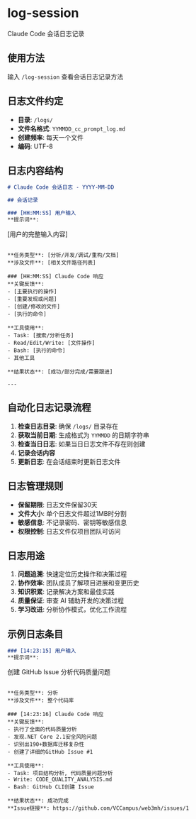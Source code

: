 # log-session

Claude Code 会话日志记录

## 使用方法
输入 `/log-session` 查看会话日志记录方法

## 日志文件约定
- **目录**: `/logs/`
- **文件名格式**: `YYMMDD_cc_prompt_log.md`
- **创建频率**: 每天一个文件
- **编码**: UTF-8

## 日志内容结构
```markdown
# Claude Code 会话日志 - YYYY-MM-DD

## 会话记录

### [HH:MM:SS] 用户输入
**提示词**:
```
[用户的完整输入内容]
```

**任务类型**: [分析/开发/调试/重构/文档]
**涉及文件**: [相关文件路径列表]

### [HH:MM:SS] Claude Code 响应
**关键反馈**:
- [主要执行的操作]
- [重要发现或问题]
- [创建/修改的文件]
- [执行的命令]

**工具使用**:
- Task: [搜索/分析任务]
- Read/Edit/Write: [文件操作]
- Bash: [执行的命令]
- 其他工具

**结果状态**: [成功/部分完成/需要跟进]

---
```

## 自动化日志记录流程
1. **检查日志目录**: 确保 `/logs/` 目录存在
2. **获取当前日期**: 生成格式为 `YYMMDD` 的日期字符串
3. **检查当日日志**: 如果当日日志文件不存在则创建
4. **记录会话内容**
5. **更新日志**: 在会话结束时更新日志文件

## 日志管理规则
- **保留期限**: 日志文件保留30天
- **文件大小**: 单个日志文件超过1MB时分割
- **敏感信息**: 不记录密码、密钥等敏感信息
- **权限控制**: 日志文件仅项目团队可访问

## 日志用途
1. **问题追溯**: 快速定位历史操作和决策过程
2. **协作效率**: 团队成员了解项目进展和变更历史
3. **知识积累**: 记录解决方案和最佳实践
4. **质量保证**: 审查 AI 辅助开发的决策过程
5. **学习改进**: 分析协作模式，优化工作流程

## 示例日志条目
```markdown
### [14:23:15] 用户输入
**提示词**:
```
创建 GitHub Issue 分析代码质量问题
```

**任务类型**: 分析
**涉及文件**: 整个代码库

### [14:23:16] Claude Code 响应
**关键反馈**:
- 执行了全面的代码质量分析
- 发现.NET Core 2.1安全风险问题
- 识别出190+数据库迁移复杂性
- 创建了详细的GitHub Issue #1

**工具使用**:
- Task: 项目结构分析, 代码质量问题分析
- Write: CODE_QUALITY_ANALYSIS.md
- Bash: GitHub CLI创建 Issue

**结果状态**: 成功完成
**Issue链接**: https://github.com/VCCampus/web3mh/issues/1
```